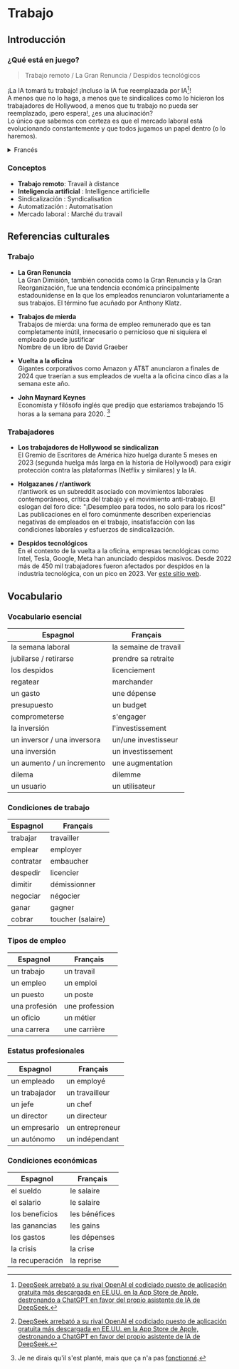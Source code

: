 # Trabajo

## Introducción

### ¿Qué está en juego?

> Trabajo remoto / La Gran Renuncia / Despidos tecnológicos

¡La IA tomará tu trabajo! ¡Incluso la IA fue reemplazada por IA[^1]!  
A menos que no lo haga, a menos que te sindicalices como lo hicieron los trabajadores de Hollywood, a menos que tu trabajo no pueda ser reemplazado, ¡pero espera!, ¿es una alucinación?  
Lo único que sabemos con certeza es que el mercado laboral está evolucionando constantemente y que todos jugamos un papel dentro (o lo haremos).

<details>
<summary>Francés</summary>

L'IA va prendre votre travail ! Même l'IA a été remplacée par l'IA[^1] !
À moins que non, à moins que vous ne vous syndiquiez comme les travailleurs d'Hollywood l'ont fait, à moins que votre travail ne puisse être remplacé, mais attendez !, est-ce une hallucination ?
La seule chose dont nous sommes sûrs, c'est que le marché du travail évolue constamment et que nous jouons tous un rôle à l'intérieur (ou jouerons).

</details>

### Conceptos

* **Trabajo remoto**: Travail à distance
* **Inteligencia artificial** : Intelligence artificielle
* Sindicalización : Syndicalisation  
* Automatización : Automatisation
* Mercado laboral : Marché du travail

## Referencias culturales

### Trabajo

* **La Gran Renuncia**  
La Gran Dimisión, también conocida como la Gran Renuncia y la Gran Reorganización, fue una tendencia económica principalmente estadounidense en la que los empleados renunciaron voluntariamente a sus trabajos. El término fue acuñado por Anthony Klatz.

* **Trabajos de mierda**  
Trabajos de mierda: una forma de empleo remunerado que es tan completamente inútil, innecesario o pernicioso que ni siquiera el empleado puede justificar  
Nombre de un libro de David Graeber

* **Vuelta a la oficina**  
Gigantes corporativos como Amazon y AT&T anunciaron a finales de 2024 que traerían a sus empleados de vuelta a la oficina cinco días a la semana este año.

* **John Maynard Keynes**  
Economista y filósofo inglés que predijo que estaríamos trabajando 15 horas a la semana para 2020. [^2]

### Trabajadores

* **Los trabajadores de Hollywood se sindicalizan**  
El Gremio de Escritores de América hizo huelga durante 5 meses en 2023 (segunda huelga más larga en la historia de Hollywood) para exigir protección contra las plataformas (Netflix y similares) y la IA.

* **Holgazanes / r/antiwork**  
r/antiwork es un subreddit asociado con movimientos laborales contemporáneos, crítica del trabajo y el movimiento anti-trabajo. El eslogan del foro dice: "¡Desempleo para todos, no solo para los ricos!" Las publicaciones en el foro comúnmente describen experiencias negativas de empleados en el trabajo, insatisfacción con las condiciones laborales y esfuerzos de sindicalización.

* **Despidos tecnológicos**  
En el contexto de la vuelta a la oficina, empresas tecnológicas como Intel, Tesla, Google, Meta han anunciado despidos masivos. Desde 2022 más de 450 mil trabajadores fueron afectados por despidos en la industria tecnológica, con un pico en 2023. Ver [este sitio web](https://layoffs.fyi/).

## Vocabulario

### Vocabulario esencial

| Espagnol | Français |
|----------|----------|
| la semana laboral | la semaine de travail |
| jubilarse / retirarse | prendre sa retraite |
| los despidos | licenciement |
| regatear | marchander |
| un gasto | une dépense |
| presupuesto | un budget |
| comprometerse | s'engager |
| la inversión | l'investissement |
| un inversor / una inversora | un/une investisseur |
| una inversión | un investissement |
| un aumento / un incremento | une augmentation |
| dilema | dilemme |
| un usuario | un utilisateur |

### Condiciones de trabajo

| Espagnol | Français |
|----------|----------|
| trabajar | travailler |
| emplear | employer |
| contratar | embaucher |
| despedir | licencier |
| dimitir | démissionner |
| negociar | négocier |
| ganar | gagner |
| cobrar | toucher (salaire) |

### Tipos de empleo

| Espagnol | Français |
|----------|----------|
| un trabajo | un travail |
| un empleo | un emploi |
| un puesto | un poste |
| una profesión | une profession |
| un oficio | un métier |
| una carrera | une carrière |

### Estatus profesionales

| Espagnol | Français |
|----------|----------|
| un empleado | un employé |
| un trabajador | un travailleur |
| un jefe | un chef |
| un director | un directeur |
| un empresario | un entrepreneur |
| un autónomo | un indépendant |

### Condiciones económicas

| Espagnol | Français |
|----------|----------|
| el sueldo | le salaire |
| el salario | le salaire |
| los beneficios | les bénéfices |
| las ganancias | les gains |
| los gastos | les dépenses |
| la crisis | la crise |
| la recuperación | la reprise |

[^1]: [DeepSeek arrebató a su rival OpenAI el codiciado puesto de aplicación gratuita más descargada en EE.UU. en la App Store de Apple, destronando a ChatGPT en favor del propio asistente de IA de DeepSeek.](https://www.cnbc.com/2025/01/27/chinas-deepseek-ai-tops-chatgpt-app-store-what-you-should-know.html)
[^2]: Je ne dirais qu'il s'est planté, mais que ça n'a pas [fonctionné](https://www.youtube.com/watch?v=vC7C4BEvhRs).
